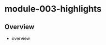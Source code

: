 # module-003-highlights

<!---
##@ <beg-file_info>
##@ document_metadata:
##@   - caption: "caption"
##@     dmid: "uu899sashdean1676993943fmid"
##@     vim:  tw=180
##@     date: created="2023-02-21T07:39:03"
##@     last: lastmod="2023-02-21T07:39:03"
##@     tags:       tags
##@     people:
##@         - pple: people
##@     author:     created="author"
##@     lastupdate: "lastupdate"
##@     namespace:
##@         - nams: namespace
##@     desc: |
##@         ## Overview
##@         * overview
##@     seealso: |
##@         ## See also
##@         * aameta_linktop
##@     seeinstead: |
##@         * seeinstead
##@ <end-file_info>
--->

## Overview
* overview
